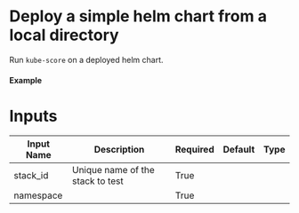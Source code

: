 # Deploy a simple helm chart from a local directory

Run `kube-score` on a deployed helm chart.

#### Example


# Inputs
|Input Name|Description|Required|Default|Type|
|---|---|---|---|---|
|stack_id|Unique name of the stack to test|True| | |
|namespace| |True| | |

